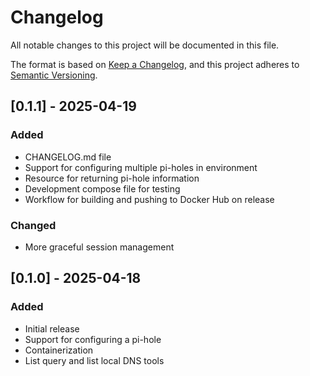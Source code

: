 # Changelog

All notable changes to this project will be documented in this file.

The format is based on [Keep a Changelog](https://keepachangelog.com/en/1.0.0/),
and this project adheres to [Semantic Versioning](https://semver.org/spec/v2.0.0.html).

## [0.1.1] - 2025-04-19

### Added
- CHANGELOG.md file
- Support for configuring multiple pi-holes in environment
- Resource for returning pi-hole information
- Development compose file for testing
- Workflow for building and pushing to Docker Hub on release

### Changed
- More graceful session management

## [0.1.0] - 2025-04-18

### Added
- Initial release
- Support for configuring a pi-hole
- Containerization
- List query and list local DNS tools 